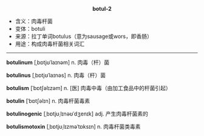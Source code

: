 
**<center>botul-2</center>**

- <span class="definition">含义：肉毒杆菌</span>
- <span class="definition">变体：botuli</span>
- <span class="definition">来源：拉丁单词botulus（意为sausage或wors，即香肠）</span>
- <span class="definition">用途：构成肉毒杆菌相关词汇</span>

---

<span class="vocabulary">**botulinum**</span> [ˌbɒtjʊˈlaɪnəm] n. 肉毒（杆）菌

<span class="vocabulary">**botulinus**</span> [ˌbɒtjʊˈlaɪnəs] n. 肉毒（杆）菌

<span class="vocabulary">**botulism**</span> [ˈbɒtʃəlɪzəm] n. [医] 肉毒中毒（由加工食品中的杆菌引起）

<span class="vocabulary">**botulin**</span> [ˈbɒtʃəlɪn] n. 肉毒杆菌毒素

<span class="vocabulary">**botulinogenic**</span> [ˌbɒtjʊˌlɪnəʊˈdʒenɪk] adj. 产生肉毒杆菌素的

<span class="vocabulary">**botulismotoxin**</span> [ˌbɒtjʊˌlɪzməˈtɒksɪn] n. 肉毒杆菌类毒素

